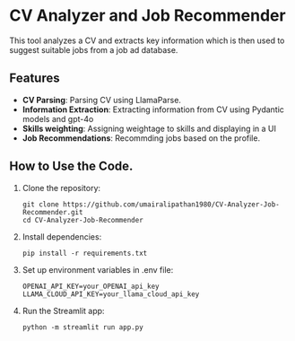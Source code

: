 # CV Analyzer and Job Recommender

This tool analyzes a CV and extracts key information which is then used to suggest suitable jobs from a job ad database. 

## Features

- **CV Parsing**: Parsing CV using LlamaParse.
- **Information Extraction**: Extracting information from CV using Pydantic models and gpt-4o
- **Skills weighting**: Assigning weightage to skills and displaying in a UI
- **Job Recommendations**: Recommding jobs based on the profile.

## How to Use the Code.

1. Clone the repository:
   ```
   git clone https://github.com/umairalipathan1980/CV-Analyzer-Job-Recommender.git
   cd CV-Analyzer-Job-Recommender
   ```

2. Install dependencies:
   ```
   pip install -r requirements.txt
   ```

3. Set up environment variables in .env file:
   ```
   OPENAI_API_KEY=your_OPENAI_api_key
   LLAMA_CLOUD_API_KEY=your_llama_cloud_api_key
   ```

4. Run the Streamlit app:
   ```
   python -m streamlit run app.py
   ```


